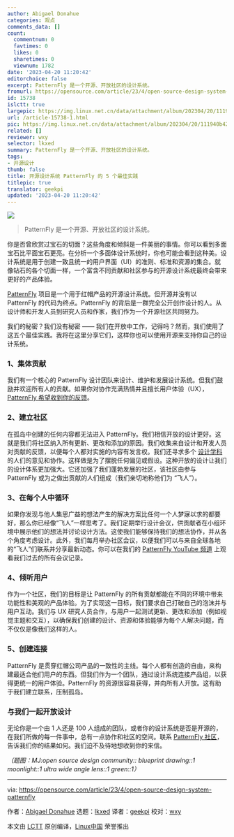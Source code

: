 ```yaml
---
author: Abigael Donahue
categories: 观点
comments_data: []
count:
  commentnum: 0
  favtimes: 0
  likes: 0
  sharetimes: 0
  viewnum: 1782
date: '2023-04-20 11:20:42'
editorchoice: false
excerpt: PatternFly 是一个开源、开放社区的设计系统。
fromurl: https://opensource.com/article/23/4/open-source-design-system-patternfly
id: 15738
islctt: true
largepic: https://img.linux.net.cn/data/attachment/album/202304/20/111940b4200cp8oouxpkbp.jpg
url: /article-15738-1.html
pic: https://img.linux.net.cn/data/attachment/album/202304/20/111940b4200cp8oouxpkbp.jpg.thumb.jpg
related: []
reviewer: wxy
selector: lkxed
summary: PatternFly 是一个开源、开放社区的设计系统。
tags:
- 开源设计
thumb: false
title: 开源设计系统 PatternFly 的 5 个最佳实践
titlepic: true
translator: geekpi
updated: '2023-04-20 11:20:42'
---
```


![](https://img.linux.net.cn/data/attachment/album/202304/20/111940b4200cp8oouxpkbp.jpg)



> 
> PatternFly 是一个开源、开放社区的设计系统。
> 
> 
> 


你是否曾欣赏过宝石的切面？这些角度和倾斜是一件美丽的事情。你可以看到多面宝石比平面宝石更亮。在分析一个多面体设计系统时，你也可能会看到这种美。设计系统是用于创建一致且统一的用户界面（UI）的准则、标准和资源的集合。就像钻石的各个切面一样，一个富含不同贡献和社区参与的开源设计系统最终会带来更好的产品体验。


[PatternFly](https://www.patternfly.org/v4/) 项目是一个用于红帽产品的开源设计系统。但开源并没有以 PatternFly 的代码为终点。PatternFly 的背后是一群完全公开创作设计的人。从设计师和开发人员到研究人员和作家，我们作为一个开源社区共同努力。


我们的秘密？我们没有秘密 —— 我们在开放中工作，记得吗？然而，我们使用了这五个最佳实践。我将在这里分享它们，这样你也可以使用开源来支持你自己的设计系统。


### 1、集体贡献


我们有一个核心的 PatternFly 设计团队来设计、维护和发展设计系统。但我们鼓励并欢迎所有人的贡献。如果你对协作充满热情并且擅长用户体验（UX），[PatternFly 希望收到你的反馈](https://www.patternfly.org/v4/contribute/about)。


### 2、建立社区


在孤岛中创建的任何内容都无法进入 PatternFly。我们相信开放的设计更好。这就是我们将社区纳入所有更新、更改和添加的原因。我们收集来自设计和开发人员对贡献的反馈，以便每个人都对实施的内容有发言权。我们还寻求多个 [设计学科](https://design.redhat.com/?intcmp=7013a000002qLH8AAM) 的人们的意见和协作。这样做是为了摆脱任何偏见或假设。这种开放的设计让我们的设计体系更加强大。它还加强了我们蓬勃发展的社区，该社区由参与 PatternFly 或为之做出贡献的人们组成（我们亲切地称他们为 “飞人”）。


### 3、在每个人中循环


如果你发现与他人集思广益的想法产生的解决方案比任何一个人梦寐以求的都要好，那么你已经像“飞人”一样思考了。我们定期举行设计会议，供贡献者在小组环境中展示他们的想法并讨论设计方法。这使我们能够保持我们的想法协作，并从各个角度考虑设计。此外，我们每月举办社区会议，以便我们可以与来自全球各地的“飞人”们联系并分享最新动态。你可以在我们的 [PatternFly YouTube 频道](https://www.youtube.com/channel/UCqLT0IEvYmb8z__9IFLSVyQ) 上观看我们过去的所有会议记录。


### 4、倾听用户


作为一个社区，我们的目标是让 PatternFly 的所有贡献都能在不同的环境中带来功能性和美观的产品体验。为了实现这一目标，我们要求自己打破自己的泡沫并与用户互动。我们与 UX 研究人员合作，与用户一起测试更新、更改和添加（例如视觉主题和交互），以确保我们创建的设计、资源和体验能够为每个人解决问题，而不仅仅是像我们这样的人。


### 5、创建连接


PatternFly 是贯穿红帽公司产品的一致性的主线。每个人都有创造的自由，来构建最适合他们用户的东西。但我们作为一个团队，通过设计系统连接产品组，以获得更统一的用户体验。PatternFly 的资源很容易获得，并向所有人开放。这有助于我们建立联系，压制孤岛。


### 与我们一起开放设计


无论你是一个由 1 人还是 100 人组成的团队，或者你的设计系统是否是开源的，在我们所做的每一件事中，总有一点协作和社区的空间。联系 [PatternFly 社区](https://www.patternfly.org/v4/community)，告诉我们你的结果如何。我们迫不及待地想收到你的来信。


*（题图：MJ:open source design community:: blueprint drawing::1 moonlight::1 ultra wide angle lens::1 green::1）*




---


via: <https://opensource.com/article/23/4/open-source-design-system-patternfly>


作者：[Abigael Donahue](https://opensource.com/users/abigaeljamie) 选题：[lkxed](https://github.com/lkxed/) 译者：[geekpi](https://github.com/geekpi) 校对：[wxy](https://github.com/wxy)


本文由 [LCTT](https://github.com/LCTT/TranslateProject) 原创编译，[Linux中国](https://linux.cn/) 荣誉推出
